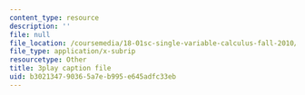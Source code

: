 ```yaml
---
content_type: resource
description: ''
file: null
file_location: /coursemedia/18-01sc-single-variable-calculus-fall-2010/b302134790365a7eb995e645adfc33eb_YN7k_bXXggY.vtt
file_type: application/x-subrip
resourcetype: Other
title: 3play caption file
uid: b3021347-9036-5a7e-b995-e645adfc33eb
---
```


